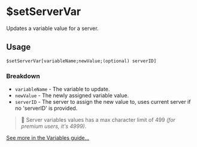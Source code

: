 # $setServerVar
Updates a variable value for a server.

## Usage
```
$setServerVar[variableName;newValue;(optional) serverID]
```

### Breakdown
- `variableName` - The variable to update.
- `newValue` - The newly assigned variable value.
- `serverID` - The server to assign the new value to, uses current server if no 'serverID' is provided.

> 📝 Server variables values has a max character limit of 499 _(for premium users, it's 4999)_.

[See more in the Variables guide...](https://nilpointer-software.github.io/bdfd-wiki/guides/variables.html)
